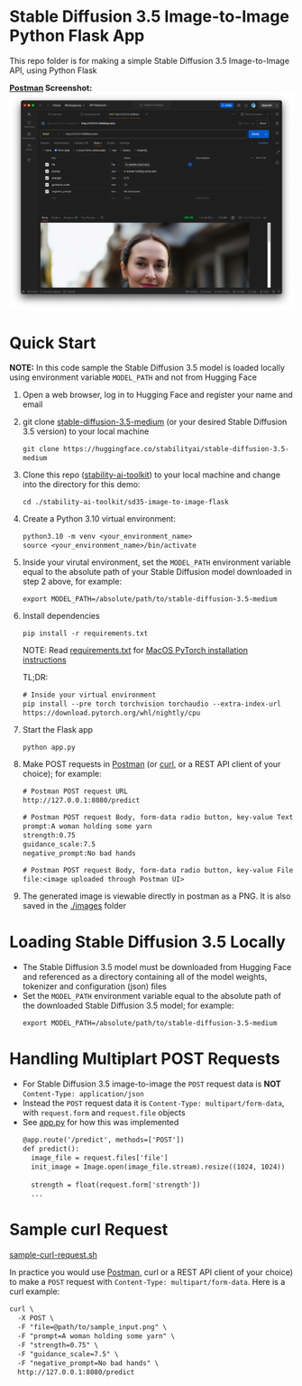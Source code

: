 # Stable Diffusion 3.5 Image-to-Image Python Flask App
This repo folder is for making a simple Stable Diffusion 3.5 Image-to-Image API, using Python Flask

**[Postman](https://www.postman.com/downloads/) Screenshot:**
![Postman Screenshot](./images/postman_screenshot.png)

# Quick Start

**NOTE:** In this code sample the Stable Diffusion 3.5 model is loaded locally using environment variable `MODEL_PATH` and not from Hugging Face

1. Open a web browser, log in to Hugging Face and register your name and email
2. git clone [stable-diffusion-3.5-medium](https://huggingface.co/stabilityai/stable-diffusion-3.5-medium) (or your desired Stable Diffusion 3.5 version) to your local machine
   ```
   git clone https://huggingface.co/stabilityai/stable-diffusion-3.5-medium
   ```
3. Clone this repo ([stability-ai-toolkit](../)) to your local machine and change into the directory for this demo:
   ```
   cd ./stability-ai-toolkit/sd35-image-to-image-flask
   ```
4. Create a Python 3.10 virtual environment:
   ```
   python3.10 -m venv <your_environment_name>
   source <your_environment_name>/bin/activate
   ```
5. Inside your virutal environment, set the `MODEL_PATH` environment variable equal to the absolute path of your Stable Diffusion model downloaded in step 2 above, for example:
   ```
   export MODEL_PATH=/absolute/path/to/stable-diffusion-3.5-medium
   ```
6. Install dependencies
   ```
   pip install -r requirements.txt
   ```

   NOTE: Read [requirements.txt](./requirements.txt) for
   [MacOS PyTorch installation instructions](https://developer.apple.com/metal/pytorch/)

   TL;DR:
   ```
   # Inside your virtual environment
   pip install --pre torch torchvision torchaudio --extra-index-url https://download.pytorch.org/whl/nightly/cpu
   ```
7. Start the Flask app
   ```
   python app.py
   ```
8. Make POST requests in [Postman](https://www.postman.com/downloads/) (or [curl](./sample-curl-request.sh), or a REST API client of your choice); for example:
   ```
   # Postman POST request URL
   http://127.0.0.1:8080/predict
   ```
   ```
   # Postman POST request Body, form-data radio button, key-value Text
   prompt:A woman holding some yarn
   strength:0.75
   guidance_scale:7.5
   negative_prompt:No bad hands
   ```
   ```
   # Postman POST request Body, form-data radio button, key-value File
   file:<image uploaded through Postman UI>
   ```
9. The generated image is viewable directly in postman as a PNG. It is also saved in the [./images](./images/) folder

# Loading Stable Diffusion 3.5 Locally
* The Stable Diffusion 3.5 model must be downloaded from Hugging Face and referenced as a directory containing all of the model weights, tokenizer and configuration (json) files
* Set the `MODEL_PATH` environment variable equal to the absolute path of the downloaded Stable Diffusion 3.5 model; for example:
  ```
  export MODEL_PATH=/absolute/path/to/stable-diffusion-3.5-medium
  ```

# Handling Multiplart POST Requests
* For Stable Diffusion 3.5 image-to-image the `POST` request data is **NOT** `Content-Type: application/json`
* Instead the `POST` request data it is `Content-Type: multipart/form-data`, with `request.form` and `request.file` objects
* See [app.py](./app.py) for how this was implemented
  ```
  @app.route('/predict', methods=['POST'])
  def predict():
    image_file = request.files['file']
    init_image = Image.open(image_file.stream).resize((1024, 1024))

    strength = float(request.form['strength'])
    ...
  ```

# Sample curl Request
[sample-curl-request.sh](./sample-curl-request.sh)

In practice you would use [Postman](https://www.postman.com/downloads/), curl or a REST API client of your choice) to make a `POST` request with `Content-Type: multipart/form-data`. Here is a curl example:
  ```
  curl \
    -X POST \
    -F "file=@path/to/sample_input.png" \
    -F "prompt=A woman holding some yarn" \
    -F "strength=0.75" \
    -F "guidance_scale=7.5" \
    -F "negative_prompt=No bad hands" \
    http://127.0.0.1:8080/predict
  ```